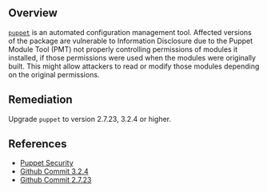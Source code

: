 ## Overview
[`puppet`](https://rubygems.org/gems/puppet) is an automated configuration management tool.
Affected versions of the package are vulnerable to Information Disclosure due to the Puppet Module Tool (PMT) not properly controlling permissions of modules it installed, if those permissions were used when the modules were originally built. This might allow attackers to read or modify those modules depending on the original permissions.

## Remediation
Upgrade `puppet` to version 2.7.23, 3.2.4 or higher.

## References
- [Puppet Security](https://puppet.com/security/cve/cve-2013-4956/)
- [Github Commit 3.2.4](https://github.com/puppetlabs/puppet/commit/fe7b9f0e0376cd17f12d4512f2cbf4519b3aa1ef)
- [Github Commit 2.7.23](https://github.com/puppetlabs/puppet/commit/90d41809f9d8283fd1dcd9e516d051e5d4d58067)
